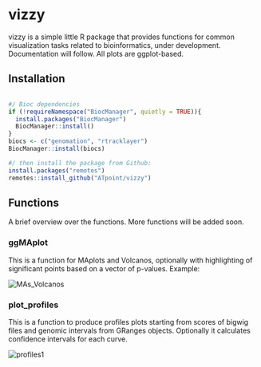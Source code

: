 # vizzy

vizzy is a simple little R package that provides functions for common visualization tasks
related to bioinformatics, under development. Documentation will follow.
All plots are ggplot-based.

## Installation

```r

#/ Bioc dependencies
if (!requireNamespace("BiocManager", quietly = TRUE)){
  install.packages("BiocManager")
  BiocManager::install()
}
biocs <- c("genomation", "rtracklayer")
BiocManager::install(biocs)

#/ then install the package from Github:
install.packages("remotes")
remotes::install_github("ATpoint/vizzy")

```

## Functions

A brief overview over the functions. More functions will be added soon.  

### ggMAplot
This is a function for MAplots and Volcanos, optionally with highlighting
of significant points based on a vector of p-values. Example:  

![MAs_Volcanos](https://i.ibb.co/fkX2tzv/ggMA.png)

### plot_profiles
This is a function to produce profiles plots starting from scores of bigwig files
and genomic intervals from GRanges objects. Optionally it calculates confidence intervals
for each curve.

![profiles1](https://i.ibb.co/0yVxyvM/profiles.png)


